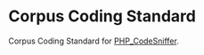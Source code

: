 # Corpus Coding Standard

Corpus Coding Standard for [PHP_CodeSniffer](https://github.com/squizlabs/PHP_CodeSniffer).
